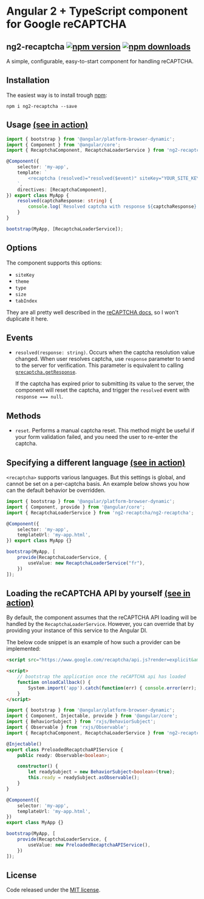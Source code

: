 # Angular 2 + TypeScript component for Google reCAPTCHA

## ng2-recaptcha [![npm version](https://badge.fury.io/js/ng2-recaptcha.svg)](http://badge.fury.io/js/ng2-recaptcha) [![npm downloads](https://img.shields.io/npm/dm/ng2-recaptcha.svg)](https://npmjs.org/ng2-recaptcha)

A simple, configurable, easy-to-start component for handling reCAPTCHA. 

## Installation

The easiest way is to install trough [npm](https://www.npmjs.com/package/ng2-recaptcha):
```
npm i ng2-recaptcha --save
```

## <a name="example-basic"></a>Usage [(see in action)](https://dethariel.github.io/ng2-recaptcha/basic)

```typescript
import { bootstrap } from '@angular/platform-browser-dynamic';
import { Component } from '@angular/core';
import { RecaptchaComponent, RecaptchaLoaderService } from 'ng2-recaptcha/ng2-recaptcha';

@Component({
    selector: 'my-app',
    template: `
        <recaptcha (resolved)="resolved($event)" siteKey="YOUR_SITE_KEY"></recaptcha>
    `,
    directives: [RecaptchaComponent],
}) export class MyApp {
    resolved(captchaResponse: string) {
        console.log(`Resolved captcha with response ${captchaResponse}:`);
    }
}

bootstrap(MyApp, [RecaptchaLoaderService]);
```

## Options

The component supports this options:

* `siteKey`
* `theme`
* `type`
* `size`
* `tabIndex`

They are all pretty well described in the [reCAPTCHA docs](https://developers.google.com/recaptcha/docs/display),
so I won't duplicate it here.

## Events

* `resolved(response: string)`. Occurs when the captcha resolution value changed. 
  When user resolves captcha, use `response` parameter to send to the server for verification.
  This parameter is equivalent to calling [`grecaptcha.getResponse`](https://developers.google.com/recaptcha/docs/display#js_api).

  If the captcha has expired prior to submitting its value to the server, the component
  will reset the captcha, and trigger the `resolved` event with `response === null`.

## Methods

* `reset`. Performs a manual captcha reset. This method might be useful if your form
validation failed, and you need the user to re-enter the captcha.

## <a name="example-language"></a>Specifying a different language [(see in action)](https://dethariel.github.io/ng2-recaptcha/language)

`<recaptcha>` supports various languages. But this settings is global, and cannot be set
on a per-captcha basis. An example below shows you how can the default behavior be overridden.

```typescript
import { bootstrap } from '@angular/platform-browser-dynamic';
import { Component, provide } from '@angular/core';
import { RecaptchaLoaderService } from 'ng2-recaptcha/ng2-recaptcha';

@Component({
    selector: 'my-app',
    templateUrl: 'my-app.html',
}) export class MyApp {}

bootstrap(MyApp, [
    provide(RecaptchaLoaderService, {
        useValue: new RecaptchaLoaderService("fr"),
    })
]);

``` 

## <a name="example-preload-api"></a>Loading the reCAPTCHA API by yourself [(see in action)](https://dethariel.github.io/ng2-recaptcha/preload-api)

By default, the component assumes that the reCAPTCHA API loading will be handled
by the `RecaptchaLoaderService`. However, you can override that by providing your
instance of this service to the Angular DI.

The below code snippet is an example of how such a provider can be implemented:

```html
<script src="https://www.google.com/recaptcha/api.js?render=explicit&amp;onload=onloadCallback"></script>

<script>
    // bootstrap the application once the reCAPTCHA api has loaded 
    function onloadCallback() {
        System.import('app').catch(function(err) { console.error(err); });
    }
</script>
```

```typescript
import { bootstrap } from '@angular/platform-browser-dynamic';
import { Component, Injectable, provide } from '@angular/core';
import { BehaviorSubject } from 'rxjs/BehaviorSubject';
import { Observable } from 'rxjs/Observable';
import { RecaptchaComponent, RecaptchaLoaderService } from 'ng2-recaptcha/ng2-recaptcha';

@Injectable()
export class PreloadedRecaptchaAPIService {
    public ready: Observable<boolean>;

    constructor() { 
        let readySubject = new BehaviorSubject<boolean>(true);
        this.ready = readySubject.asObservable();
    }
}

@Component({
    selector: 'my-app',
    templateUrl: 'my-app.html',
}) 
export class MyApp {}

bootstrap(MyApp, [
    provide(RecaptchaLoaderService, {
        useValue: new PreloadedRecaptchaAPIService(),
    })
]);

```

## License

Code released under the [MIT license](./LICENSE).
